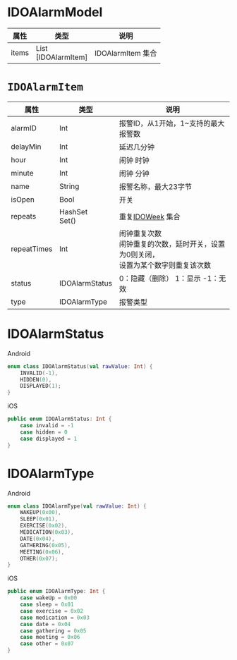 # IDOAlarmModel

| 属性    | 类型                                   | 说明                             |
| ------- | -------------------------------------- | -------------------------------- |
| items   | List<IDOAlarmItem> <br/>[IDOAlarmItem] | IDOAlarmItem 集合                |



# `IDOAlarmItem`

| 属性        | 类型    | 说明         |
| ----------- | ------- | ------------ |
| alarmID | Int | 报警ID，从1开始，1~支持的最大报警数 |
| delayMin | Int | 延迟几分钟 |
| hour | Int | 闹钟 时钟 |
| minute | Int | 闹钟 分钟 |
| name | String | 报警名称，最大23字节 |
| isOpen | Bool | 开关 |
| repeats | HashSet<IDOWeek><br/>Set<IDOWeek>() | 重复[IDOWeek](../enum/IDOWeek.md) 集合 |
| repeatTimes | Int | 闹钟重复次数<br/>闹钟重复的次数，延时开关，设置为0则关闭，<br/>设置为某个数字则重复该次数 |
| status | IDOAlarmStatus | 0：隐藏（删除） 1：显示 -1：无效 |
| type | IDOAlarmType | 报警类型 |

# IDOAlarmStatus

Android 

```kotlin
enum class IDOAlarmStatus(val rawValue: Int) {
    INVALID(-1),
    HIDDEN(0),
    DISPLAYED(1);
}
```

iOS 

```swift
public enum IDOAlarmStatus: Int {
    case invalid = -1
    case hidden = 0
    case displayed = 1
}
```

# IDOAlarmType

Android

```kotlin
enum class IDOAlarmType(val rawValue: Int) {
    WAKEUP(0x00),
    SLEEP(0x01),
    EXERCISE(0x02),
    MEDICATION(0x03),
    DATE(0x04),
    GATHERING(0x05),
    MEETING(0x06),
    OTHER(0x07);
}
```

iOS

```swift
public enum IDOAlarmType: Int {
    case wakeUp = 0x00
    case sleep = 0x01
    case exercise = 0x02
    case medication = 0x03
    case date = 0x04
    case gathering = 0x05
    case meeting = 0x06
    case other = 0x07
}
```

